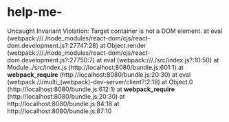 # help-me-
Uncaught Invariant Violation: Target container is not a DOM element.     at eval (webpack:///./node_modules/react-dom/cjs/react-dom.development.js?:27747:28)     at Object.render (webpack:///./node_modules/react-dom/cjs/react-dom.development.js?:27750:7)     at eval (webpack:///./src/index.js?:10:50)     at Module../src/index.js (http://localhost:8080/bundle.js:601:1)     at __webpack_require__ (http://localhost:8080/bundle.js:20:30)     at eval (webpack:///multi_(webpack)-dev-server/client?:2:18)     at Object.0 (http://localhost:8080/bundle.js:612:1)     at __webpack_require__ (http://localhost:8080/bundle.js:20:30)     at http://localhost:8080/bundle.js:84:18     at http://localhost:8080/bundle.js:87:10

